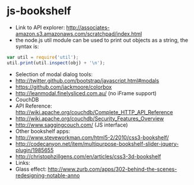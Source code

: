 js-bookshelf
============

*   Link to API explorer: http://associates-amazon.s3.amazonaws.com/scratchpad/index.html
*   the node.js util module can be used to print out objects as a string, the syntax is:

```js
var util = require('util');
util.print(util.inspect(obj) + '\n');
```

*   Selection of modal dialog tools:
  *   http://twitter.github.com/bootstrap/javascript.html#modals
  *   https://github.com/jackmoore/colorbox
  *   http://leanmodal.finelysliced.com.au/ (no iFrame support)
*   CouchDB
  * API Reference: http://wiki.apache.org/couchdb/Complete_HTTP_API_Reference
  * http://wiki.apache.org/couchdb/Security_Features_Overview
  * http://www.saggingcouch.com/ (JS interface)
*   Other bookshelf apps:
  *   http://www.steveworkman.com/html5-2/2010/css3-bookshelf/
  *   http://codecanyon.net/item/multipurpose-bookshelf-slider-jquery-plugin/1985655
  *   http://christophzillgens.com/en/articles/css3-3d-bookshelf
*   Links:
  *   Glass effect: http://www.zurb.com/apps/302-behind-the-scenes-redesigning-notable-anno
